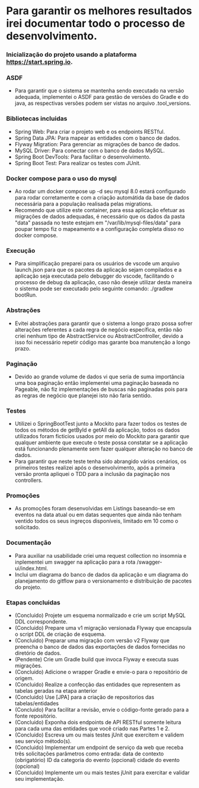 # Para garantir os melhores resultados irei documentar todo o processo de desenvolvimento.

### Inicialização do projeto usando a plataforma https://start.spring.io.

### ASDF

- Para garantir que o sistema se mantenha sendo executado na versão adequada,
  implementei o ASDF para gestão de versões do Gradle e do java, as respectivas
  versões podem ser vistas no arquivo .tool_versions.

### Bibliotecas incluidas

- Spring Web: Para criar o projeto web e os endpoints RESTful.
- Spring Data JPA: Para mapear as entidades com o banco de dados.
- Flyway Migration: Para gerenciar as migrações de banco de dados.
- MySQL Driver: Para conectar com o banco de dados MySQL.
- Spring Boot DevTools: Para facilitar o desenvolvimento.
- Spring Boot Test: Para realizar os testes com JUnit.

### Docker compose para o uso do mysql

- Ao rodar um docker compose up -d seu mysql 8.0 estará configurado para rodar corretamente
  e com a criação automátida da base de dados necessária para a população realisada pelas migrations.
- Recomendo que utilize este container, para essa aplicação efetuar as migrações de dados adequadas,
  é necessário que os dados da pasta "data" passada no teste estejam em "/var/lib/mysql-files/data"
  para poupar tempo fiz o mapeamento e a configuração completa disso no docker compose.

### Execução

- Para simplificação preparei para os usuários de vscode um arquivo launch.json para que os pacotes da aplicação
  sejam compilados e a aplicação seja executada pelo debugger do vscode, facilitando o processo de debug da aplicação,
  caso não deseje utilizar desta maneira o sistema pode ser executado pelo seguinte comando: ./gradlew bootRun.

### Abstrações

- Evitei abstrações para garantir que o sistema a longo prazo possa sofrer alterações referentes a cada regra de negócio específica,
  então não criei nenhum tipo de AbstractService ou AbstractController, devido a isso foi necessário repetir código mas garante boa
  manutenção a longo prazo.

### Paginação

- Devido ao grande volume de dados vi que seria de suma importância uma boa paginação então implementei uma paginação baseada no
  Pageable, não fiz implementações de buscas não paginadas pois para as regras de negócio que planejei isto não faria sentido.

### Testes

- Utilizei o SpringBootTest junto a Mockito para fazer todos os testes de todos os métodos de getById e getAll da aplicação,
  todos os dados utilizados foram ficticios usados por meio do Mockito para garantir que qualquer ambiente que execute o teste
  possa constatar se a aplicação está funcionando plenamente sem fazer qualquer alteração no banco de dados.
- Para garantir que neste teste tenha sido abrangido vários cenários, os primeiros testes realizei após o desenvolvimento, após
  a primeira versão pronta apliquei o TDD para a inclusão da paginação nos controllers.

### Promoções

- As promoções foram desenvolvidas em Listings baseando-se em eventos na data atual ou em datas sequentes que ainda não tenham
  ventido todos os seus ingreços disponíveis, limitado em 10 como o solicitado.

### Documentação

- Para auxiliar na usabilidade criei uma request collection no insomnia e inplementei um swagger na aplicação para a rota /swagger-ui/index.html.
- Inclui um diagrama do banco de dados da aplicação e um diagrama do planejamento do gitflow para o versionamento e distribuição
  de pacotes do projeto.

### Etapas concluidas

- (Concluido) Projete um esquema normalizado e crie um script MySQL DDL correspondente.
- (Concluido) Prepare uma v1 migração versionada Flyway que encapsula o script DDL de criação de esquema.
- (Concluido) Preparar uma migração com versão v2 Flyway que preencha o banco de dados das exportações de dados fornecidas no diretório de dados.
- (Pendente) Crie um Gradle build que invoca Flyway e executa suas migrações.
- (Concluido) Adicione o wrapper Gradle e envie-o para o repositório de origem.
- (Concluido) Realize a confecção das entidades que representem as tabelas geradas na etapa anterior
- (Concluido) Use [JPA] para a criação de repositorios das tabelas/entidades
- (Concluido) Para facilitar a revisão, envie o código-fonte gerado para a fonte repositório.
- (Concluido) Exponha dois endpoints de API RESTful somente leitura para cada uma das entidades que você criado nas Partes 1 e 2.
- (Concluido) Escreva um ou mais testes jUnit que exercitem e validem seu serviço método(s).
- (Concluido) Implementar um endpoint de serviço da web que receba três solicitações parâmetros como entrada:
  data de contexto (obrigatório)
  ID da categoria do evento (opcional)
  cidade do evento (opcional)
- (Concluido) Implemente um ou mais testes jUnit para exercitar e validar seu implementação.
